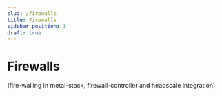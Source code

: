 ```yaml
---
slug: /firewalls
title: Firewalls
sidebar_position: 1
draft: true
---
```


# Firewalls

(fire-walling in metal-stack, firewall-controller and headscale integration)
